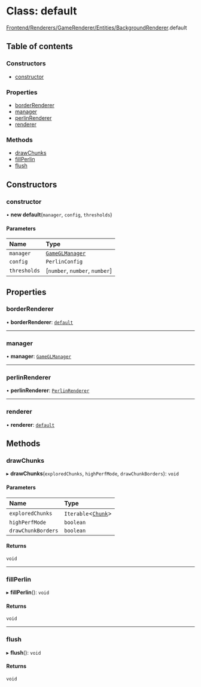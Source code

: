 # Class: default

[Frontend/Renderers/GameRenderer/Entities/BackgroundRenderer](../modules/Frontend_Renderers_GameRenderer_Entities_BackgroundRenderer.md).default

## Table of contents

### Constructors

- [constructor](Frontend_Renderers_GameRenderer_Entities_BackgroundRenderer.default.md#constructor)

### Properties

- [borderRenderer](Frontend_Renderers_GameRenderer_Entities_BackgroundRenderer.default.md#borderrenderer)
- [manager](Frontend_Renderers_GameRenderer_Entities_BackgroundRenderer.default.md#manager)
- [perlinRenderer](Frontend_Renderers_GameRenderer_Entities_BackgroundRenderer.default.md#perlinrenderer)
- [renderer](Frontend_Renderers_GameRenderer_Entities_BackgroundRenderer.default.md#renderer)

### Methods

- [drawChunks](Frontend_Renderers_GameRenderer_Entities_BackgroundRenderer.default.md#drawchunks)
- [fillPerlin](Frontend_Renderers_GameRenderer_Entities_BackgroundRenderer.default.md#fillperlin)
- [flush](Frontend_Renderers_GameRenderer_Entities_BackgroundRenderer.default.md#flush)

## Constructors

### constructor

• **new default**(`manager`, `config`, `thresholds`)

#### Parameters

| Name         | Type                                                                                    |
| :----------- | :-------------------------------------------------------------------------------------- |
| `manager`    | [`GameGLManager`](Frontend_Renderers_GameRenderer_WebGL_GameGLManager.GameGLManager.md) |
| `config`     | `PerlinConfig`                                                                          |
| `thresholds` | [`number`, `number`, `number`]                                                          |

## Properties

### borderRenderer

• **borderRenderer**: [`default`](Frontend_Renderers_GameRenderer_Entities_RectRenderer.default.md)

---

### manager

• **manager**: [`GameGLManager`](Frontend_Renderers_GameRenderer_WebGL_GameGLManager.GameGLManager.md)

---

### perlinRenderer

• **perlinRenderer**: [`PerlinRenderer`](Frontend_Renderers_GameRenderer_Entities_PerlinRenderer.PerlinRenderer.md)

---

### renderer

• **renderer**: [`default`](Frontend_Renderers_GameRenderer_Renderer.default.md)

## Methods

### drawChunks

▸ **drawChunks**(`exploredChunks`, `highPerfMode`, `drawChunkBorders`): `void`

#### Parameters

| Name               | Type                                                      |
| :----------------- | :-------------------------------------------------------- |
| `exploredChunks`   | `Iterable`<[`Chunk`](types_global_GlobalTypes.Chunk.md)\> |
| `highPerfMode`     | `boolean`                                                 |
| `drawChunkBorders` | `boolean`                                                 |

#### Returns

`void`

---

### fillPerlin

▸ **fillPerlin**(): `void`

#### Returns

`void`

---

### flush

▸ **flush**(): `void`

#### Returns

`void`
